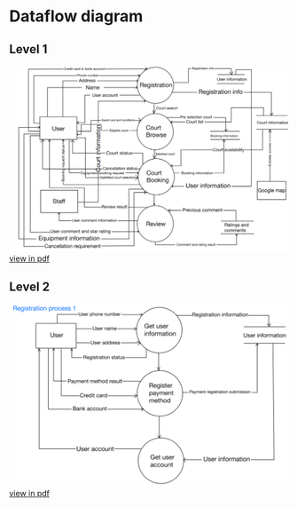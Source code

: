# Dataflow diagram

## Level 1

![Dataflow Diagram level 1](assets/dfd%20level1.png)
[view in pdf](assets/DFD%20Level%201.pdf)

## Level 2

![Dataflow Diagram level 2](assets/dfd%20level2.png)
[view in pdf](assets/DFD%20Level%202.pdf)
